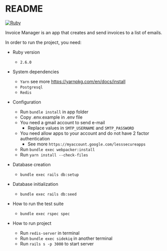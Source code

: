 # README

[![Ruby](https://github.com/douglasfeitosa/invoice_manager/actions/workflows/ruby.yml/badge.svg)](https://github.com/douglasfeitosa/invoice_manager/actions/workflows/ruby.yml)

Invoice Manager is an app that creates and send invoices to a list of emails.

In order to run the project, you need:

* Ruby version
  * `2.6.0`

* System dependencies
  * `Yarn` see more https://yarnpkg.com/en/docs/install
  * `Postgresql`
  * `Redis`

* Configuration
  * Run `bundle install` in app folder
  * Copy .env.example in .env file
  * You need a gmail account to send e-mail
    * Replace values in `SMTP_USERNAME` and `SMTP_PASSWORD`
  * You need allow apps to your account and do not have 2 factor authentication
    * See more `https://myaccount.google.com/lesssecureapps`
  * Run `bundle exec webpacker:install`
  * Run `yarn install --check-files`
  
* Database creation
  * `bundle exec rails db:setup`

* Database initialization
  * `bundle exec rails db:seed` 

* How to run the test suite
  * `bundle exec rspec spec`

* How to run project
  * Run `redis-server` in terminal
  * Run `bundle exec sidekiq` in another terminal
  * Run `rails s -p 3000` to start server